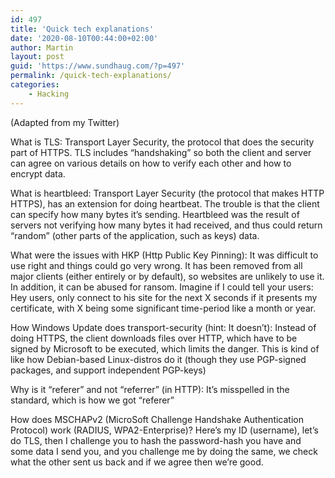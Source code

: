 ```yaml
---
id: 497
title: 'Quick tech explanations'
date: '2020-08-10T00:44:00+02:00'
author: Martin
layout: post
guid: 'https://www.sundhaug.com/?p=497'
permalink: /quick-tech-explanations/
categories:
    - Hacking
---
```


(Adapted from my Twitter)

What is TLS: Transport Layer Security, the protocol that does the security part of HTTPS. TLS includes “handshaking” so both the client and server can agree on various details on how to verify each other and how to encrypt data.

What is heartbleed: Transport Layer Security (the protocol that makes HTTP HTTPS), has an extension for doing heartbeat. The trouble is that the client can specify how many bytes it’s sending. Heartbleed was the result of servers not verifying how many bytes it had received, and thus could return “random” (other parts of the application, such as keys) data.

What were the issues with HKP (Http Public Key Pinning): It was difficult to use right and things could go very wrong. It has been removed from all major clients (either entirely or by default), so websites are unlikely to use it. In addition, it can be abused for ransom. Imagine if I could tell your users: Hey users, only connect to his site for the next X seconds if it presents my certificate, with X being some significant time-period like a month or year.

How Windows Update does transport-security (hint: It doesn’t): Instead of doing HTTPS, the client downloads files over HTTP, which have to be signed by Microsoft to be executed, which limits the danger. This is kind of like how Debian-based Linux-distros do it (though they use PGP-signed packages, and support independent PGP-keys)

Why is it “referer” and not “referrer” (in HTTP): It’s misspelled in the standard, which is how we got “referer”

How does MSCHAPv2 (MicroSoft Challenge Handshake Authentication Protocol) work (RADIUS, WPA2-Enterprise)? Here’s my ID (username), let’s do TLS, then I challenge you to hash the password-hash you have and some data I send you, and you challenge me by doing the same, we check what the other sent us back and if we agree then we’re good.
